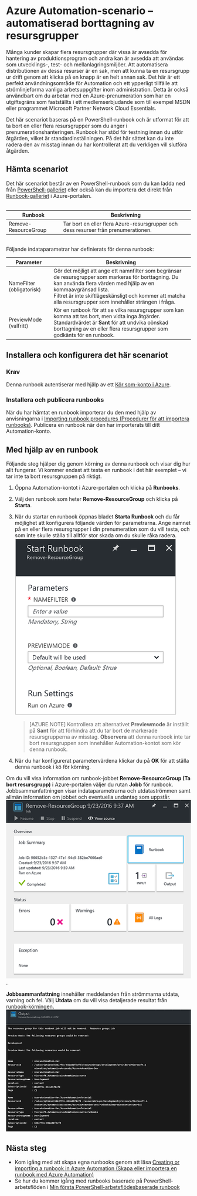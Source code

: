 <properties
    pageTitle="Automatisera borttagning av resursgrupper | Microsoft Azure"
    description="PowerShells arbetsflödesversion av ett Azure Automation-scenario, inklusive runbooks för att ta bort alla resursgrupper i din prenumeration."
    services="automation"
    documentationCenter=""
    authors="MGoedtel"
    manager="jwhit"
    editor=""
    />
<tags
    ms.service="automation"
    ms.workload="tbd"
    ms.tgt_pltfrm="na"
    ms.devlang="na"
    ms.topic="get-started-article"
    ms.date="09/26/2016"
    ms.author="magoedte"/>


# Azure Automation-scenario – automatiserad borttagning av resursgrupper

Många kunder skapar flera resursgrupper där vissa är avsedda för hantering av produktionsprogram och andra kan är avsedda att användas som utvecklings-, test- och mellanlagringsmiljöer. Att automatisera distributionen av dessa resurser är en sak, men att kunna ta en resursgrupp ur drift genom att klicka på en knapp är en helt annan sak.  Det här är ett perfekt användningsområde för Automation och ett ypperligt tillfälle att strömlinjeforma vanliga arbetsuppgifter inom administration. Detta är också användbart om du arbetar med en Azure-prenumeration som har en utgiftsgräns som fastställts i ett medlemserbjudande som till exempel MSDN eller programmet Microsoft Partner Network Cloud Essentials. 

Det här scenariot baseras på en PowerShell-runbook och är utformat för att ta bort en eller flera resursgrupper som du anger i prenumerationshanteringen.  Runbook har stöd för testning innan du utför åtgärden, vilket är standardinställningen.  På det här sättet kan du inte radera den av misstag innan du har kontrollerat att du verkligen vill slutföra åtgärden.   

## Hämta scenariot

Det här scenariot består av en PowerShell-runbook som du kan ladda ned från [PowerShell-galleriet](https://www.powershellgallery.com/packages/Remove-ResourceGroup/1.0/DisplayScript) eller också kan du importera det direkt från [Runbook-galleriet](automation-runbook-gallery.md) i Azure-portalen.<br><br> 

Runbook | Beskrivning|
----------|------------|
Remove-ResourceGroup | Tar bort en eller flera Azure-resursgrupper och dess resurser från prenumerationen.  
<br>
Följande indataparametrar har definierats för denna runbook:

Parameter | Beskrivning|
----------|------------|
NameFilter (obligatorisk) | Gör det möjligt att ange ett namnfilter som begränsar de resursgrupper som markeras för borttagning. Du kan använda flera värden med hjälp av en kommaavgränsad lista.<br>Filtret är inte skiftlägeskänsligt och kommer att matcha alla resursgrupper som innehåller strängen i fråga.|
PreviewMode (valfritt) | Kör en runbook för att se vilka resursgrupper som kan komma att tas bort, men vidta inga åtgärder.<br>Standardvärdet är **Sant** för att undvika oönskad borttagning av en eller flera resursgrupper som godkänts för en runbook.  

## Installera och konfigurera det här scenariot

### Krav

Denna runbook autentiserar med hjälp av ett [Kör som-konto i Azure](automation-sec-configure-azure-runas-account.md).    

### Installera och publicera runbooks

När du har hämtat en runbook importerar du den med hjälp av anvisningarna i [Importing runbook procedures (Procedurer för att importera runbooks)](automation-creating-importing-runbook.md#importing-a-runbook-from-a-file-into-Azure-Automation).  Publicera en runbook när den har importerats till ditt Automation-konto.


## Med hjälp av en runbook

Följande steg hjälper dig genom körning av denna runbook och visar dig hur allt fungerar.  Vi kommer endast att testa en runbook i det här exemplet – vi tar inte ta bort resursgruppen på riktigt.  

1. Öppna Automation-kontot i Azure-portalen och klicka på **Runbooks**.
2. Välj den runbook som heter **Remove-ResourceGroup** och klicka på **Starta**.
3. När du startar en runbook öppnas bladet **Starta Runbook** och du får möjlighet att konfigurera följande värden för parametrarna.  Ange namnet på en eller flera resursgrupper i din prenumeration som du vill testa, och som inte skulle ställa till alltför stor skada om du skulle råka radera.<br> ![Parametrar för Remove-ResouceGroup](media/automation-scenario-remove-resourcegroup/remove-resourcegroup-input-parameters.png)
    
    >[AZURE.NOTE] Kontrollera att alternativet **Previewmode** är inställt på **Sant** för att förhindra att du tar bort de markerade resursgrupperna av misstag.  **Observera** att denna runbook inte tar bort resursgruppen som innehåller Automation-kontot som kör denna runbook.  

4. När du har konfigurerat parametervärdena klickar du på **OK** för att ställa denna runbook i kö för körning.  

Om du vill visa information om runbook-jobbet **Remove-ResourceGroup (Ta bort resursgrupp)** i Azure-portalen väljer du rutan **Jobb** för runbook. Jobbsammanfattningen visar indataparametrarna och utdataströmmen samt allmän information om jobbet och eventuella undantag som uppstår.<br> ![Status för runbook-jobbet Remove-ResourceGroup](media/automation-scenario-remove-resourcegroup/remove-resourcegroup-runbook-job-status.png).

**Jobbsammanfattning** innehåller meddelanden från strömmarna utdata, varning och fel. Välj **Utdata** om du vill visa detaljerade resultat från runbook-körningen.<br> ![Utdataresultat från Remove-ResourceGroup](media/automation-scenario-remove-resourcegroup/remove-resourcegroup-runbook-job-output.png) 

## Nästa steg

- Kom igång med att skapa egna runbooks genom att läsa [Creating or importing a runbook in Azure Automation (Skapa eller importera en runbook med Azure Automation)](automation-creating-importing-runbook.md)
- Se hur du kommer igång med runbooks baserade på PowerShell-arbetsflöden i [Min första PowerShell-arbetsflödesbaserade runbook](automation-first-runbook-textual.md)


<!--HONumber=Sep16_HO4-->


